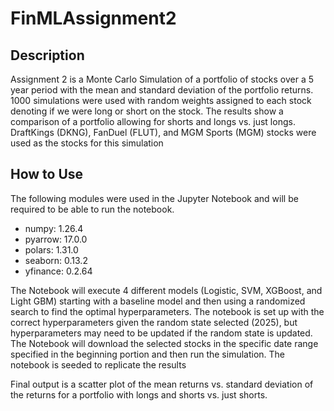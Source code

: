 # FinMLAssignment2

## Description
Assignment 2 is a Monte Carlo Simulation of a portfolio of stocks over a 5 year period with the mean and standard deviation of the portfolio returns. 1000 simulations were used with random weights assigned to each stock denoting if we were long or short on the stock. The results show a comparison of a portfolio allowing for shorts and longs vs. just longs. DraftKings (DKNG), FanDuel (FLUT), and MGM Sports (MGM) stocks were used as the stocks for this simulation

## How to Use
The following modules were used in the Jupyter Notebook and will be required to be able to run the notebook.
* numpy: 1.26.4
* pyarrow: 17.0.0
* polars: 1.31.0
* seaborn: 0.13.2
* yfinance: 0.2.64

The Notebook will execute 4 different models (Logistic, SVM, XGBoost, and Light GBM) starting with a baseline model and then using a randomized search to find the optimal hyperparameters. The notebook is set up with the correct hyperparameters given the random state selected (2025), but hyperparameters may need to be updated if the random state is updated. The Notebook will download the selected stocks in the specific date range specified in the beginning portion and then run the simulation. The notebook is seeded to replicate the results

Final output is a scatter plot of the mean returns vs. standard deviation of the returns for a portfolio with longs and shorts vs. just shorts.
